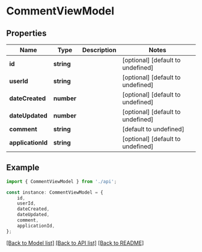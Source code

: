# CommentViewModel


## Properties

Name | Type | Description | Notes
------------ | ------------- | ------------- | -------------
**id** | **string** |  | [optional] [default to undefined]
**userId** | **string** |  | [optional] [default to undefined]
**dateCreated** | **number** |  | [optional] [default to undefined]
**dateUpdated** | **number** |  | [optional] [default to undefined]
**comment** | **string** |  | [default to undefined]
**applicationId** | **string** |  | [optional] [default to undefined]

## Example

```typescript
import { CommentViewModel } from './api';

const instance: CommentViewModel = {
    id,
    userId,
    dateCreated,
    dateUpdated,
    comment,
    applicationId,
};
```

[[Back to Model list]](../README.md#documentation-for-models) [[Back to API list]](../README.md#documentation-for-api-endpoints) [[Back to README]](../README.md)
